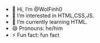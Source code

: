 - 👋 Hi, I’m @WolFinh0
- 👀 I’m interested in HTML,CSS,JS.
- 🌱 I’m currently learning HTML.
- 😄 Pronouns: he/him
- ⚡ Fun fact: fun fact

<!---
WolFinh0/WolFinh0 is a ✨ special ✨ repository because its `README.md` (this file) appears on your GitHub profile.
You can click the Preview link to take a look at your changes.
--->
